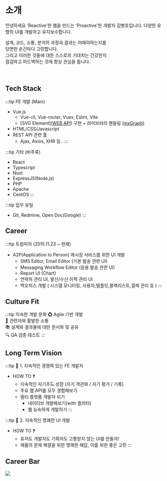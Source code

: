 # 소개

안녕하세요 'Reactive'한 웹을 만드는 'Proactive'한 개발자 김병호입니다.
다양한 유형의 UI를 개발하고 유지보수합니다.

<my-profile/>
설계, 코드, 소통, 분석의 과정과 결과는 
어때야하는지를
<br>
당면한 순간마다 고민합니다.
<br> 
그리고 이러한 것들에 대한 
스스로의 기대치는 건강한지
<br>
점검하고 피드백하는 것에 항상 관심을 둡니다.
<br> <br> <br>

## Tech Stack
:::tip FE 개발 (Main)
   + Vue.js
     + Vue-cli, Vue-router, Vuex, Eslint, Vite
     + [SVG Element]([WEB API](https://developer.mozilla.org/en-US/docs/Web/API/SVGElement)) 구현 + 라이브러리 핸들링 ([mxGraph](https://www.npmjs.com/package/mxgraph))
   + HTML/CSS/Javascript
   + REST API 관련 툴
     + Ajax, Axios, XHR 등..
:::

:::tip 기타 (비주류)
   + React
   + Typescript 
   + Nuxt
   + ExpressJS(Node.js)
   + PHP
   + Apache
   + CentOS
:::

:::tip 업무 유틸
   + Git, Redmine, Open Doc(Google)
:::


## Career

:::tip 트럼피아 (2015.11.23 ~ 현재)
- A2P(Application to Person) 메시징 서비스를 위한 UI 개발
  - SMS Editor, Email Editor (기본 발송 관련 UI)
  - Messaging Workflow Editor (응용 발송 관련 UI)
  - Report UI (Chart)
  - 연락처 관리 UI, 발신/수신 이력 관리 UI
  - 백오피스 개발 ( 시스템 모니터링, 사용자,템플릿,블랙리스트,결제 관리 등 )
:::


## Culture Fit

:::tip 익숙한 개발 문화
♻ Agile 기반 개발  
🤝 관련자와 활발한 소통  
📚 설계와 결과물에 대한 문서화 및 공유  
🔍 QA 검증 테스트
:::

## Long Term Vision

:::tip 🏁 1. 지속적인 경쟁력 있는 FE 개발자
+ HOW TO ❓   
   + 지속적인 자기주도 성장 (자기 객관화 / 자기 평가 / 기록)
   + 주요 웹 API를 모두 경험해보기
   + 멀티 플랫폼 개발자 되기
       + 네이티브 개발해보기(with 플러터)
       + 웹 능숙하게 개발하기
:::

:::tip 🏁 2. 지속적인 명쾌한 UI 개발
+ HOW TO ❓  
   + 유저도 개발자도 기획자도 고통받지 않는 UI를 만들자!  
   + 제품의 문제 해결을 위한 명쾌한 해답, 이를 위한 좋은 고민
:::

## Career Bar
![](https://imgur.com/uGcS1tD.png)
